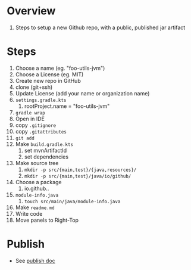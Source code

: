 # Overview
1. Steps to setup a new Github repo, with a public, published jar artifact


# Steps
1. Choose a name (eg. "foo-utils-jvm")
1. Choose a License (eg. MIT)
1. Create new repo in GitHub
1. clone (git+ssh)
1. Update License (add your name or organization name)
1. `settings.gradle.kts`
    1. rootProject.name = "foo-utils-jvm"
1. `gradle wrap`
1. Open in IDE
1. copy `.gitignore`
1. copy `.gitattributes`
1. `git add`
1. Make `build.gradle.kts`
    1. set mvnArtifactId
    1. set dependencies
1. Make source tree
    1. `mkdir -p src/{main,test}/{java,resources}/`
    1. `mkdir -p src/{main,test}/java/io/github/`
1. Choose a package
    1. io.github.<your-name>.<subject>
1. `module-info.java`
    1. `touch src/main/java/module-info.java`
1. Make `readme.md`
1. Write code
1. Move panels to Right-Top


# Publish
- See [publish doc](../gradle/publishing_artifacts.md)
